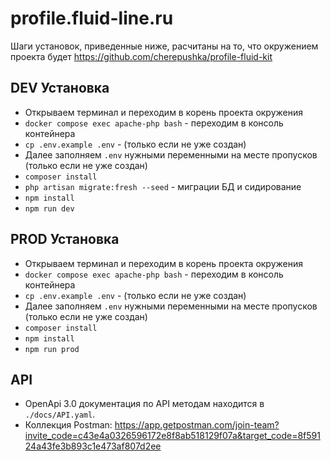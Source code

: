 # profile.fluid-line.ru

Шаги установок, приведенные ниже, расчитаны на то, что окружением проекта будет https://github.com/cherepushka/profile-fluid-kit

## DEV Установка
- Открываем терминал и переходим в корень проекта окружения
- `docker compose exec apache-php bash` - переходим в консоль контейнера
- `cp .env.example .env` - (только если не уже создан)
- Далее заполняем `.env` нужными переменными на месте пропусков (только если не уже создан)
- `composer install`
- `php artisan migrate:fresh --seed` - миграции БД и сидирование
- `npm install`
- `npm run dev`

## PROD Установка
- Открываем терминал и переходим в корень проекта окружения
- `docker compose exec apache-php bash` - переходим в консоль контейнера
- `cp .env.example .env` - (только если не уже создан)
- Далее заполняем `.env` нужными переменными на месте пропусков (только если не уже создан)
- `composer install`
- `npm install`
- `npm run prod`

## API
* OpenApi 3.0 документация по API методам находится в `./docs/API.yaml`.
* Коллекция Postman: https://app.getpostman.com/join-team?invite_code=c43e4a0326596172e8f8ab518129f07a&target_code=8f59124a43fe3b893c1e473af807d2ee